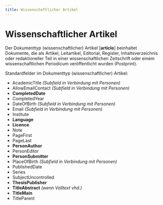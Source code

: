 ```yaml
---
title: Wissenschaftlicher Artikel
---
```


# Wissenschaftlicher Artikel

Der Dokumenttyp (wissenschaftlicher) Artikel [**article**] beinhaltet Dokumente, die als Artikel,
Leitartikel, Editorial, Register, Inhaltsverzeichnis oder redaktioneller Teil in einer wissenschaftlichen
Zeitschrift oder einem wissenschaftlichen Periodicum veröffentlicht wurden (Postprint).

Standardfelder im Dokumenttyp (wissenschaftlicher) Artikel:

* AcademicTitle *(Subfield in Verbindung mit Personen)*
* AllowEmailContact *(Subfield in Verbindung mit Personen)*
* **CompletedDate**
* CompletedYear
* DateOfBirth *(Subfield in Verbindung mit Personen)*
* Email *(Subfield in Verbindung mit Personen)*
* Institute
* **Language**
* **Licence**
* Note
* PageFirst
* PageLast
* **PersonAuthor**
* PersonEditor
* **PersonSubmitter**
* PlaceOfBirth *(Subfield in Verbindung mit Personen)*
* PublishedDate
* Series
* SubjectUncontrolled
* **ThesisPublisher**
* **TitleAbstract** *(wenn Volltext vhd.)*
* **TitleMain**
* TitleParent

